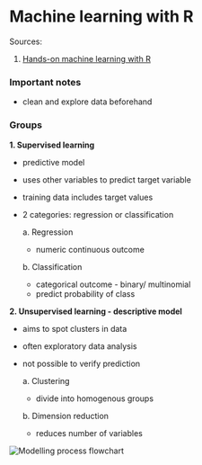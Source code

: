 # Machine learning with R

Sources: 
1. [Hands-on machine learning with R](https://bradleyboehmke.github.io/HOML/)

### Important notes
- clean and explore data beforehand

### Groups
**1. Supervised learning**
- predictive model
- uses other variables to predict target variable
- training data includes target values
- 2 categories: regression or classification

  a. Regression
  - numeric continuous outcome
  
  b. Classification
  - categorical outcome - binary/ multinomial
  - predict probability of class

**2. Unsupervised learning - descriptive model**
- aims to spot clusters in data
- often exploratory data analysis
- not possible to verify prediction
  
  a. Clustering
  - divide into homogenous groups
  
  b. Dimension reduction
  - reduces number of variables
 
![Modelling process flowchart](https://bradleyboehmke.github.io/HOML/images/modeling_process.png)
